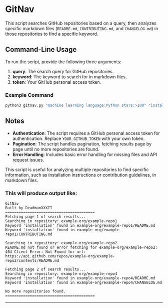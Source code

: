 # GitNav

This script searches GitHub repositories based on a query, then analyzes specific markdown files (`README.md`, `CONTRIBUTING.md`, and `CHANGELOG.md`) in those repositories to find a specific keyword.

## Command-Line Usage

To run the script, provide the following three arguments:

1. **query**: The search query for GitHub repositories.
2. **keyword**: The keyword to search for in markdown files.
3. **token**: Your GitHub personal access token.

### Example Command

```sh
python3 gitnav.py "machine learning language:Python stars:>100" "installation" YOUR_GITHUB_TOKEN
```

## Notes

- **Authentication**: The script requires a GitHub personal access token for authentication. Replace `YOUR_GITHUB_TOKEN` with your own token.
- **Pagination**: The script handles pagination, fetching results page by page until no more repositories are found.
- **Error Handling**: Includes basic error handling for missing files and API request issues.

This script is useful for analyzing multiple repositories to find specific information, such as installation instructions or contribution guidelines, in markdown files.

### This will produce output like:

```plaintext
GitNav
Built by DeadmanXXXII
========================================
Fetching page 1 of search results...
Searching in repository: example-org/example-repo1
Keyword 'installation' found in example-org/example-repo1/README.md
Keyword 'installation' found in example-org/example-repo1/CONTRIBUTING.md

Searching in repository: example-org/example-repo2
README.md not found or error fetching for example-org/example-repo2: 404 Client Error: Not Found for url: https://api.github.com/repos/example-org/example-repo2/contents/README.md

Fetching page 2 of search results...
Searching in repository: example-org/example-repo4
Keyword 'installation' found in example-org/example-repo4/README.md
Keyword 'installation' found in example-org/example-repo4/CHANGELOG.md

No more repositories found.
========================================
```

---

